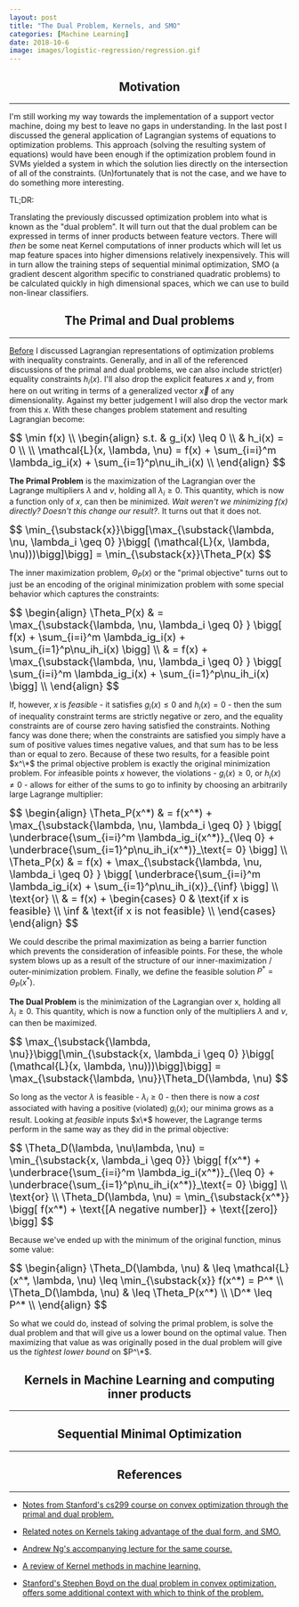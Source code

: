 ```yaml
---
layout: post
title: "The Dual Problem, Kernels, and SMO"
categories: [Machine Learning]
date: 2018-10-6
image: images/logistic-regression/regression.gif
---
```


<script type="text/x-mathjax-config">
MathJax.Hub.Config({
  CommonHTML: { scale: 150 },
  tex2jax: {inlineMath: [['$','$'], ['\\(','\\)']]}
});
</script>
<script type="text/javascript" async
src="https://cdnjs.cloudflare.com/ajax/libs/mathjax/2.7.0/MathJax.js?config=TeX-AMS-MML_HTMLorMML" type="text/javascript"></script>

<h2 align="center">Motivation</h2><hr>

I'm still working my way towards the implementation of a support vector machine, doing my best to leave no gaps in understanding. In the last post I discussed the general application of Lagrangian systems of equations to optimization problems. This approach (solving the resulting system of equations) would have been enough if the optimization problem found in SVMs yielded a system in which the solution lies directly on the intersection of all of the constraints. (Un)fortunately that is not the case, and we have to do something more interesting.

TL;DR:

Translating the previously discussed optimization problem into what is known as the "dual problem". It will turn out that the dual problem can be expressed in terms of inner products between feature vectors. There will *then* be some neat Kernel computations of inner products which will let us map feature spaces into higher dimensions relatively inexpensively. This will in turn allow the training steps of sequential minimal optimization, SMO (a gradient descent algorithm specific to constrianed quadratic problems) to be calculated quickly in high dimensional spaces, which we can use to build non-linear classifiers.

<h2 align="center">The Primal and Dual problems</h2><hr>

[Before](https://kyle-lewis.github.io/machine%20learning/2018/09/15/Constrained-Maximization-and-Lagrange-Multipliers.html) I discussed Lagrangian representations of optimization problems with inequality constraints. Generally, and in all of the referenced discussions of the primal and dual problems, we can also include strict(er) equality constraints $h_i(x)$. I'll also drop the explicit features $x$ and $y$, from here on out writing in terms of a generalized vector $\vec{x}$ of any dimensionality. Against my better judgement I will also drop the vector mark from this $x$. With these changes problem statement and resulting Lagrangian become:

<div style="font-size: 130%;">
	$$ 
	\min f(x) \\
	\begin{align}
	s.t. & g_i(x) \leq 0 \\
	& h_i(x) = 0 \\
	\\
	\mathcal{L}(x, \lambda, \nu) = f(x) + \sum_{i=i}^m \lambda_ig_i(x) + \sum_{i=1}^p\nu_ih_i(x) \\
	\end{align}
	$$
</div>

**The Primal Problem** is the maximization of the Lagrangian over the Lagrange multipliers $\lambda$ and $\nu$, holding all $\lambda_i \geq 0$. This quantity, which is now a function only of $x$, can then be minimized. *Wait weren't we minimizing f(x) directly? Doesn't this change our result?*. It turns out that it does not.

<div style="font-size: 130%;">
	$$ 
	\min_{\substack{x}}\bigg[\max_{\substack{\lambda, \nu, \lambda_i \geq 0} }\bigg[ (\mathcal{L}(x, \lambda, \nu)))\bigg]\bigg] = \min_{\substack{x}}\Theta_P(x)
	$$
</div>

The inner maximization problem, $\Theta_P(x)$ or the "primal objective" turns out to just be an encoding of the original minimization problem with some special behavior which captures the constraints:

<div style="font-size: 130%;">
	$$ 
	\begin{align}
	\Theta_P(x) & = \max_{\substack{\lambda, \nu, \lambda_i \geq 0} } \bigg[ f(x) + \sum_{i=i}^m \lambda_ig_i(x) + \sum_{i=1}^p\nu_ih_i(x) \bigg] \\
	& = f(x) + \max_{\substack{\lambda, \nu, \lambda_i \geq 0} } \bigg[ \sum_{i=i}^m \lambda_ig_i(x) + \sum_{i=1}^p\nu_ih_i(x) \bigg] \\
	\end{align}
	$$
</div>

If, however, $x$ is *feasible* - it satisfies $g_i(x) \leq 0$ and $h_i(x) = 0$ - then the sum of inequality constraint terms are strictly negative or zero, and the equality constraints are of course zero having satisfied the constraints. Nothing fancy was done there; when the constraints are satisfied you simply have a sum of positive values times negative values, and that sum has to be less than or equal to zero. Because of these two results, for a feasible point $x^\*$ the primal objective problem is exactly the original minimization problem. For *in*feasible points $x$ however, the violations - $g_i(x) \geq 0$, or $h_i(x) \neq 0$ - allows for either of the sums to go to infinity by choosing an arbitrarily large Lagrange multiplier:

<div style="font-size: 130%;">
	$$ 
	\begin{align}
	\Theta_P(x^*) & = f(x^*) + \max_{\substack{\lambda, \nu, \lambda_i \geq 0} } \bigg[ \underbrace{\sum_{i=i}^m \lambda_ig_i(x^*)}_{\leq 0} + \underbrace{\sum_{i=1}^p\nu_ih_i(x^*)}_\text{= 0} \bigg] \\
	\Theta_P(x) & = f(x) + \max_{\substack{\lambda, \nu, \lambda_i \geq 0} } \bigg[ \underbrace{\sum_{i=i}^m \lambda_ig_i(x) + \sum_{i=1}^p\nu_ih_i(x)}_{\inf} \bigg] \\
	\text{or} \\
	& = f(x) + \begin{cases}
				0 & \text{if x is feasible} \\
				\inf & \text{if x is not feasible} \\
				\end{cases}
	\end{align}
	$$
</div>

We could describe the primal maximization as being a barrier function which prevents the consideration of infeasible points. For these, the whole system blows up as a result of the structure of our inner-maximization / outer-minimization problem. Finally, we define the feasible solution $P^* = \Theta_P(x^*)$.

**The Dual Problem** is the minimization of the Lagrangian over x, holding all $\lambda_i \geq 0$. This quantity, which is now a function only of the multipliers $\lambda$ and $\nu$, can then be maximized. 

<div style="font-size: 130%;">
	$$ 
	\max_{\substack{\lambda, \nu}}\bigg[\min_{\substack{x, \lambda_i \geq 0} }\bigg[ (\mathcal{L}(x, \lambda, \nu)))\bigg]\bigg] = \max_{\substack{\lambda, \nu}}\Theta_D(\lambda, \nu)
	$$
</div>

So long as the vector $\lambda$ is feasible - $\lambda_i \geq 0$ - then there is now a *cost* associated with having a positive (violated) $g_i(x)$; our minima grows as a result. Looking at *feasible* inputs $x\*$ however, the Lagrange terms perform in the same way as they did in the primal objective:

<div style="font-size: 130%;">
	$$ 
	\Theta_D(\lambda, \nu\lambda, \nu) = \min_{\substack{x, \lambda_i \geq 0}} \bigg[ f(x^*) + \underbrace{\sum_{i=i}^m \lambda_ig_i(x^*)}_{\leq 0} + \underbrace{\sum_{i=1}^p\nu_ih_i(x^*)}_\text{= 0} \bigg] \\
	\text{or} \\
	\Theta_D(\lambda, \nu) = \min_{\substack{x^*}} \bigg[ f(x^*) + \text{[A negative number]} + \text{[zero]} \bigg]
	$$
</div>

Because we've ended up with the minimum of the original function, minus some value:

<div style="font-size: 130%;">
	$$
	\begin{align}
	\Theta_D(\lambda, \nu) & \leq \mathcal{L}(x^*, \lambda, \nu) \leq \min_{\substack{x}} f(x^*) = P^* \\
	\Theta_D(\lambda, \nu) & \leq \Theta_P(x^*) \\
	\D^* \leq P^* \\
	\end{align}
	$$
</div>

So what we could do, instead of solving the primal problem, is solve the dual problem and that will give us a lower bound on the optimal value. Then maximizing that value as was originally posed in the dual problem will give us the *tightest lower bound* on $P^\*$. 








<h2 align="center">Kernels in Machine Learning and computing inner products</h2><hr>


<h2 align="center">Sequential Minimal Optimization</h2><hr>


<h2 align="center">References</h2><hr>

- <a href="http://cs229.stanford.edu/section/cs229-cvxopt2.pdf" target="_blank"> Notes from Stanford's cs299 course on convex optimization through the primal and dual problem. 

- <a href="http://cs229.stanford.edu/notes/cs229-notes3.pdf" target="_blank"> Related notes on Kernels taking advantage of the dual form, and SMO.

- <a href="https://www.youtube.com/watch?v=s8B4A5ubw6c&index=8&list=PLA89DCFA6ADACE599&t=1160s" target="_blank"> Andrew Ng's accompanying lecture for the same course. 

- <a href="https://pdfs.semanticscholar.org/2862/e7b8fefb209cdb4c47a1643f2af71cd67b00.pdf" target="_blank"> A review of Kernel methods in machine learning. 

- <a href="https://youtu.be/FJVmflArCXc" target="_blank"> Stanford's Stephen Boyd on the dual problem in convex optimization, offers some additional context with which to think of the problem. 

